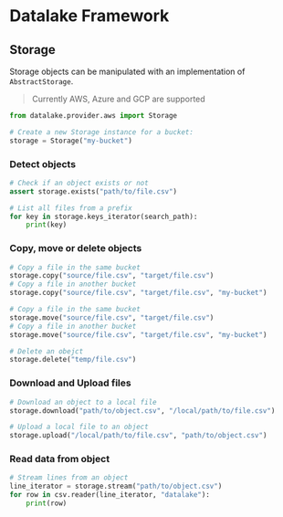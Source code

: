 # Datalake Framework

## Storage

Storage objects can be manipulated with an implementation of `AbstractStorage`.

> Currently AWS, Azure and GCP are supported

```python
from datalake.provider.aws import Storage

# Create a new Storage instance for a bucket:
storage = Storage("my-bucket")
```

### Detect objects

```python
# Check if an object exists or not
assert storage.exists("path/to/file.csv")

# List all files from a prefix
for key in storage.keys_iterator(search_path):
    print(key)
```

### Copy, move or delete objects

```python
# Copy a file in the same bucket
storage.copy("source/file.csv", "target/file.csv")
# Copy a file in another bucket
storage.copy("source/file.csv", "target/file.csv", "my-bucket")

# Copy a file in the same bucket
storage.move("source/file.csv", "target/file.csv")
# Copy a file in another bucket
storage.move("source/file.csv", "target/file.csv", "my-bucket")

# Delete an obejct
storage.delete("temp/file.csv")
```

### Download and Upload files

```python
# Download an object to a local file
storage.download("path/to/object.csv", "/local/path/to/file.csv")

# Upload a local file to an object
storage.upload("/local/path/to/file.csv", "path/to/object.csv")
```

### Read data from object

```python
# Stream lines from an object
line_iterator = storage.stream("path/to/object.csv")
for row in csv.reader(line_iterator, "datalake"):
    print(row)
```